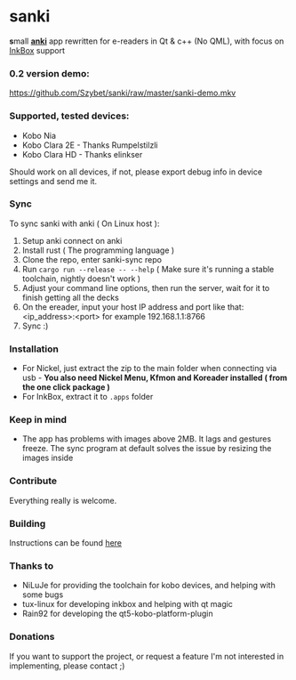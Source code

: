 # sanki
**s**mall [**anki**](https://apps.ankiweb.net) app rewritten for e-readers in Qt & c++ (No QML), with focus on [InkBox](https://github.com/Kobo-InkBox/inkbox) support

### 0.2 version demo:
https://github.com/Szybet/sanki/raw/master/sanki-demo.mkv

### Supported, tested devices:
- Kobo Nia
- Kobo Clara 2E - Thanks Rumpelstilzli
- Kobo Clara HD - Thanks elinkser 

Should work on all devices, if not, please export debug info in device settings and send me it.

### Sync
To sync sanki with anki ( On Linux host ):
1. Setup anki connect on anki
2. Install rust ( The programming language )
3. Clone the repo, enter sanki-sync repo
4. Run `cargo run --release -- --help` ( Make sure it's running a stable toolchain, nightly doesn't work )
5. Adjust your command line options, then run the server, wait for it to finish getting all the decks
6. On the ereader, input your host IP address and port like that: <ip_address>:\<port> for example 192.168.1.1:8766
7. Sync :)

### Installation
- For Nickel, just extract the zip to the main folder when connecting via usb - **You also need Nickel Menu, Kfmon and Koreader installed ( from the one click package )**
- For InkBox, extract it to `.apps` folder

### Keep in mind
- The app has problems with images above 2MB. It lags and gestures freeze. The sync program at default solves the issue by resizing the images inside

### Contribute
Everything really is welcome. 

### Building
Instructions can be found [here](https://github.com/Szybet/kobo-nia-audio/tree/main/apps-on-kobo)

### Thanks to
- NiLuJe for providing the toolchain for kobo devices, and helping with some bugs
- tux-linux for developing inkbox and helping with qt magic
- Rain92 for developing the qt5-kobo-platform-plugin

### Donations
If you want to support the project, or request a feature I'm not interested in implementing, please contact ;)
